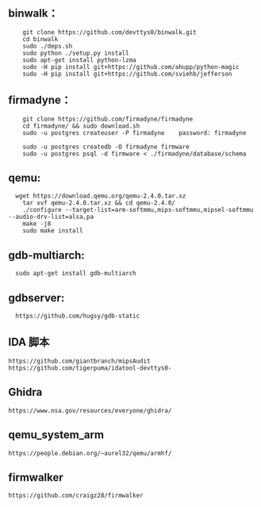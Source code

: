 ## binwalk：

```
	git clone https://github.com/devttys0/binwalk.git
	cd binwalk
	sudo ./deps.sh
	sudo python ./setup.py install
	sudo apt-get install python-lzma
	sudo -H pip install git+https://github.com/ahupp/python-magic
	sudo -H pip install git+https://github.com/sviehb/jefferson
```

## firmadyne：

```
  	git clone https://github.com/firmadyne/firmadyne
	cd firmadyne/ && sudo download.sh
	sudo -u postgres createuser -P firmadyne    password: firmadyne
	 
	sudo -u postgres createdb -O firmadyne firmware
	sudo -u postgres psql -d firmware < ./firmadyne/database/schema
```
	
## qemu:

```
  wget https://download.qemu.org/qemu-2.4.0.tar.xz
	tar xvf qemu-2.4.0.tar.xz && cd qemu-2.4.0/
	./configure --target-list=arm-softmmu,mips-softmmu,mipsel-softmmu --audio-drv-list=alsa,pa
	make -j8
	sudo make install
```

## gdb-multiarch:
```
  sudo apt-get install gdb-multiarch
```
## gdbserver:
```
  https://github.com/hugsy/gdb-static
```

## IDA 脚本

```
https://github.com/giantbranch/mipsAudit
https://github.com/tigerpuma/idatool-devttys0-
```

## Ghidra

```
https://www.nsa.gov/resources/everyone/ghidra/
```

## qemu_system_arm

```
https://people.debian.org/~aurel32/qemu/armhf/
```

## firmwalker

```
https://github.com/craigz28/firmwalker
```


